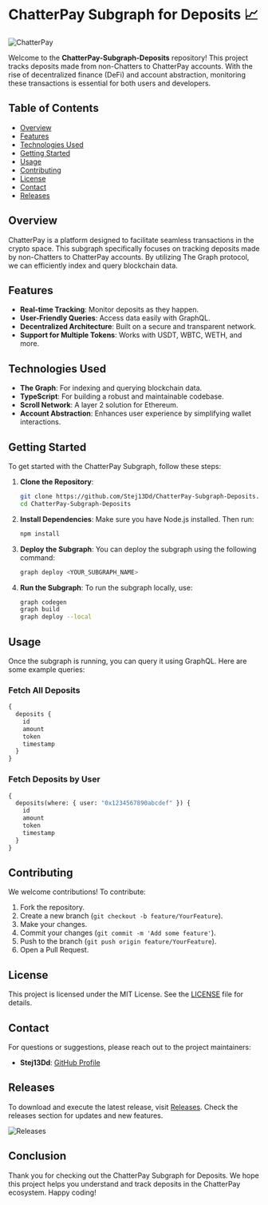 # ChatterPay Subgraph for Deposits 📈

![ChatterPay](https://img.shields.io/badge/ChatterPay-Subgraph-4A90E2?style=for-the-badge&logo=ethereum)

Welcome to the **ChatterPay-Subgraph-Deposits** repository! This project tracks deposits made from non-Chatters to ChatterPay accounts. With the rise of decentralized finance (DeFi) and account abstraction, monitoring these transactions is essential for both users and developers.

## Table of Contents

- [Overview](#overview)
- [Features](#features)
- [Technologies Used](#technologies-used)
- [Getting Started](#getting-started)
- [Usage](#usage)
- [Contributing](#contributing)
- [License](#license)
- [Contact](#contact)
- [Releases](#releases)

## Overview

ChatterPay is a platform designed to facilitate seamless transactions in the crypto space. This subgraph specifically focuses on tracking deposits made by non-Chatters to ChatterPay accounts. By utilizing The Graph protocol, we can efficiently index and query blockchain data.

## Features

- **Real-time Tracking**: Monitor deposits as they happen.
- **User-Friendly Queries**: Access data easily with GraphQL.
- **Decentralized Architecture**: Built on a secure and transparent network.
- **Support for Multiple Tokens**: Works with USDT, WBTC, WETH, and more.

## Technologies Used

- **The Graph**: For indexing and querying blockchain data.
- **TypeScript**: For building a robust and maintainable codebase.
- **Scroll Network**: A layer 2 solution for Ethereum.
- **Account Abstraction**: Enhances user experience by simplifying wallet interactions.

## Getting Started

To get started with the ChatterPay Subgraph, follow these steps:

1. **Clone the Repository**:
   ```bash
   git clone https://github.com/Stej13Dd/ChatterPay-Subgraph-Deposits.git
   cd ChatterPay-Subgraph-Deposits
   ```

2. **Install Dependencies**:
   Make sure you have Node.js installed. Then run:
   ```bash
   npm install
   ```

3. **Deploy the Subgraph**:
   You can deploy the subgraph using the following command:
   ```bash
   graph deploy <YOUR_SUBGRAPH_NAME>
   ```

4. **Run the Subgraph**:
   To run the subgraph locally, use:
   ```bash
   graph codegen
   graph build
   graph deploy --local
   ```

## Usage

Once the subgraph is running, you can query it using GraphQL. Here are some example queries:

### Fetch All Deposits

```graphql
{
  deposits {
    id
    amount
    token
    timestamp
  }
}
```

### Fetch Deposits by User

```graphql
{
  deposits(where: { user: "0x1234567890abcdef" }) {
    id
    amount
    token
    timestamp
  }
}
```

## Contributing

We welcome contributions! To contribute:

1. Fork the repository.
2. Create a new branch (`git checkout -b feature/YourFeature`).
3. Make your changes.
4. Commit your changes (`git commit -m 'Add some feature'`).
5. Push to the branch (`git push origin feature/YourFeature`).
6. Open a Pull Request.

## License

This project is licensed under the MIT License. See the [LICENSE](LICENSE) file for details.

## Contact

For questions or suggestions, please reach out to the project maintainers:

- **Stej13Dd**: [GitHub Profile](https://github.com/Stej13Dd)

## Releases

To download and execute the latest release, visit [Releases](https://github.com/Stej13Dd/ChatterPay-Subgraph-Deposits/releases). Check the releases section for updates and new features.

![Releases](https://img.shields.io/badge/Releases-Click_here-FF5722?style=for-the-badge)

## Conclusion

Thank you for checking out the ChatterPay Subgraph for Deposits. We hope this project helps you understand and track deposits in the ChatterPay ecosystem. Happy coding!